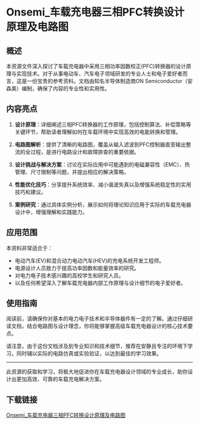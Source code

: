 # Onsemi_车载充电器三相PFC转换设计原理及电路图

## 概述

本资源文件深入探讨了车载充电器中采用三相功率因数校正(PFC)转换器的设计原理与实现技术。对于从事电动车、汽车电子领域研发的专业人士和电子爱好者而言，这是一份宝贵的参考资料。文档由知名半导体制造商ON Semiconductor（安森美）编制，确保了内容的专业性和实用性。

## 内容亮点

1. **设计原理**：详细阐述三相PFC转换器的工作原理，包括控制算法、补偿策略等关键环节，帮助读者理解如何在车载环境中实现高效的电能转换和管理。

2. **电路图解析**：提供了清晰的电路图，覆盖从输入滤波到PFC控制器直至输出整流的全过程，是进行电路设计和故障排查的重要依据。

3. **设计挑战与解决方案**：讨论在实际应用中可能遇到的电磁兼容性（EMC）、热管理、尺寸限制等问题，并提出相应的解决策略。

4. **性能优化技巧**：分享提升系统效率、减小谐波失真以及增强系统稳定性的实用技巧和建议。

5. **案例研究**：通过具体实例分析，展示如何将理论知识应用于实际的车载充电器设计中，增强理解和实践能力。

## 应用范围

本资料非常适合于：
- 电动汽车(EV)和混合动力电动汽车(HEV)的充电系统开发工程师。
- 电源设计人员致力于提高功率因数和能量效率的研究。
- 对电力电子技术感兴趣的高校学生和研究人员。
- 以及任何希望深入了解车载充电器内部工作原理与设计细节的电子爱好者。

## 使用指南

阅读前，请确保你对基本的电力电子技术和半导体器件有一定的了解。通过仔细研读文档，结合电路图与设计理念，你将能够掌握高级车载充电器设计的核心技术要点。

请注意，由于这份文档涉及到专业知识和技术细节，推荐在安静且专注的环境下学习，同时辅以实际的电路仿真或实验验证，以达到最佳的学习效果。

---

此资源的获取和学习，将极大地促进你在车载充电器设计领域的专业成长，助你设计出更加高效、可靠的车载充电解决方案。

## 下载链接

[Onsemi_车载充电器三相PFC转换设计原理及电路图](https://pan.quark.cn/s/0549de4dadab)